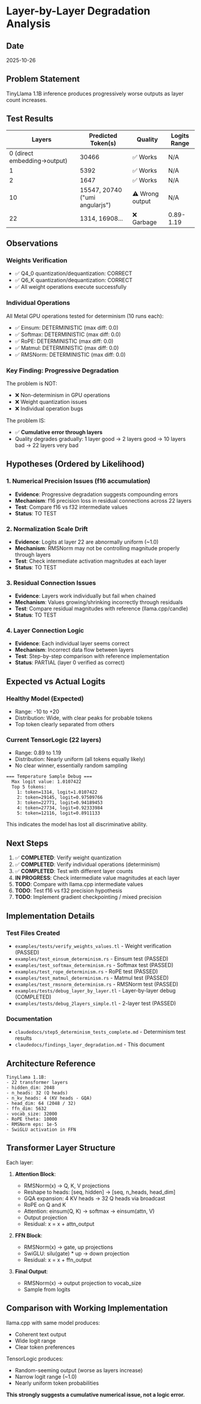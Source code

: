 # Layer-by-Layer Degradation Analysis

## Date
2025-10-26

## Problem Statement
TinyLlama 1.1B inference produces progressively worse outputs as layer count increases.

## Test Results

| Layers | Predicted Token(s) | Quality | Logits Range |
|--------|-------------------|---------|--------------|
| 0 (direct embedding→output) | 30466 | ✅ Works | N/A |
| 1 | 5392 | ✅ Works | N/A |
| 2 | 1647 | ✅ Works | N/A |
| 10 | 15547, 20740 ("umi angularjs") | ⚠️ Wrong output | N/A |
| 22 | 1314, 16908... | ❌ Garbage | 0.89-1.19 |

## Observations

### Weights Verification
- ✅ Q4_0 quantization/dequantization: CORRECT
- ✅ Q6_K quantization/dequantization: CORRECT
- ✅ All weight operations execute successfully

### Individual Operations
All Metal GPU operations tested for determinism (10 runs each):
- ✅ Einsum: DETERMINISTIC (max diff: 0.0)
- ✅ Softmax: DETERMINISTIC (max diff: 0.0)
- ✅ RoPE: DETERMINISTIC (max diff: 0.0)
- ✅ Matmul: DETERMINISTIC (max diff: 0.0)
- ✅ RMSNorm: DETERMINISTIC (max diff: 0.0)

### Key Finding: Progressive Degradation
The problem is NOT:
- ❌ Non-determinism in GPU operations
- ❌ Weight quantization issues
- ❌ Individual operation bugs

The problem IS:
- ✅ **Cumulative error through layers**
- Quality degrades gradually: 1 layer good → 2 layers good → 10 layers bad → 22 layers very bad

## Hypotheses (Ordered by Likelihood)

### 1. Numerical Precision Issues (f16 accumulation)
- **Evidence**: Progressive degradation suggests compounding errors
- **Mechanism**: f16 precision loss in residual connections across 22 layers
- **Test**: Compare f16 vs f32 intermediate values
- **Status**: TO TEST

### 2. Normalization Scale Drift
- **Evidence**: Logits at layer 22 are abnormally uniform (~1.0)
- **Mechanism**: RMSNorm may not be controlling magnitude properly through layers
- **Test**: Check intermediate activation magnitudes at each layer
- **Status**: TO TEST

### 3. Residual Connection Issues
- **Evidence**: Layers work individually but fail when chained
- **Mechanism**: Values growing/shrinking incorrectly through residuals
- **Test**: Compare residual magnitudes with reference (llama.cpp/candle)
- **Status**: TO TEST

### 4. Layer Connection Logic
- **Evidence**: Each individual layer seems correct
- **Mechanism**: Incorrect data flow between layers
- **Test**: Step-by-step comparison with reference implementation
- **Status**: PARTIAL (layer 0 verified as correct)

## Expected vs Actual Logits

### Healthy Model (Expected)
- Range: -10 to +20
- Distribution: Wide, with clear peaks for probable tokens
- Top token clearly separated from others

### Current TensorLogic (22 layers)
- Range: 0.89 to 1.19
- Distribution: Nearly uniform (all tokens equally likely)
- No clear winner, essentially random sampling

```
=== Temperature Sample Debug ===
  Max logit value: 1.0107422
  Top 5 tokens:
    1: token=1314, logit=1.0107422
    2: token=29145, logit=0.97509766
    3: token=22771, logit=0.94189453
    4: token=27734, logit=0.92333984
    5: token=12116, logit=0.8911133
```

This indicates the model has lost all discriminative ability.

## Next Steps

1. ✅ **COMPLETED**: Verify weight quantization
2. ✅ **COMPLETED**: Verify individual operations (determinism)
3. ✅ **COMPLETED**: Test with different layer counts
4. **IN PROGRESS**: Check intermediate value magnitudes at each layer
5. **TODO**: Compare with llama.cpp intermediate values
6. **TODO**: Test f16 vs f32 precision hypothesis
7. **TODO**: Implement gradient checkpointing / mixed precision

## Implementation Details

### Test Files Created
- `examples/tests/verify_weights_values.tl` - Weight verification (PASSED)
- `examples/test_einsum_determinism.rs` - Einsum test (PASSED)
- `examples/test_softmax_determinism.rs` - Softmax test (PASSED)
- `examples/test_rope_determinism.rs` - RoPE test (PASSED)
- `examples/test_matmul_determinism.rs` - Matmul test (PASSED)
- `examples/test_rmsnorm_determinism.rs` - RMSNorm test (PASSED)
- `examples/tests/debug_layer_by_layer.tl` - Layer-by-layer debug (COMPLETED)
- `examples/tests/debug_2layers_simple.tl` - 2-layer test (PASSED)

### Documentation
- `claudedocs/step5_determinism_tests_complete.md` - Determinism test results
- `claudedocs/findings_layer_degradation.md` - This document

## Architecture Reference

```
TinyLlama 1.1B:
- 22 transformer layers
- hidden_dim: 2048
- n_heads: 32 (Q heads)
- n_kv_heads: 4 (KV heads - GQA)
- head_dim: 64 (2048 / 32)
- ffn_dim: 5632
- vocab_size: 32000
- RoPE theta: 10000
- RMSNorm eps: 1e-5
- SwiGLU activation in FFN
```

## Transformer Layer Structure

Each layer:
1. **Attention Block**:
   - RMSNorm(x) → Q, K, V projections
   - Reshape to heads: [seq, hidden] → [seq, n_heads, head_dim]
   - GQA expansion: 4 KV heads → 32 Q heads via broadcast
   - RoPE on Q and K
   - Attention: einsum(Q, K) → softmax → einsum(attn, V)
   - Output projection
   - Residual: x = x + attn_output

2. **FFN Block**:
   - RMSNorm(x) → gate, up projections
   - SwiGLU: silu(gate) * up → down projection
   - Residual: x = x + ffn_output

3. **Final Output**:
   - RMSNorm(x) → output projection to vocab_size
   - Sample from logits

## Comparison with Working Implementation

llama.cpp with same model produces:
- Coherent text output
- Wide logit range
- Clear token preferences

TensorLogic produces:
- Random-seeming output (worse as layers increase)
- Narrow logit range (~1.0)
- Nearly uniform token probabilities

**This strongly suggests a cumulative numerical issue, not a logic error.**
